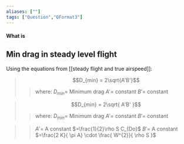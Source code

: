 ```yaml
---
aliases: [""]
tags: ["Question","QFormat3"]
---
```


#### What is
## Min drag in steady level flight
Using the equations from [[steady flight and true airspeed]]:

> $$D_{min} = 2\sqrt{A'B'}$$ 
>> where:
>> $D_{min}=$  Minimum drag
>> $A'=$ constant
>> $B'=$ constant


> $$D_{min} =  2\sqrt{   A'B'   }$$ 
>> where:
>> $D_{min}=$  Minimum drag
>> $A'=$ constant
>> $B'=$ constant

>> $A'=$ A constant $=\frac{1}{2}\rho S C_{Do}$
>> $B'=$ A constant $=\frac{2 K}{ \pi A} \cdot \frac{ W^{2}}{ \rho S }$